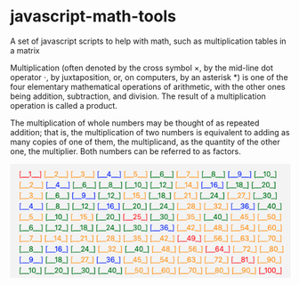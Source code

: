 # javascript-math-tools
A set of javascript scripts to help with math, such as multiplication tables in a matrix

Multiplication (often denoted by the cross symbol ×, by the mid-line dot operator ⋅, by juxtaposition, or, on computers, by an asterisk *) is one of the four elementary mathematical operations of arithmetic, with the other ones being addition, subtraction, and division. The result of a multiplication operation is called a product.

The multiplication of whole numbers may be thought of as repeated addition; that is, the multiplication of two numbers is equivalent to adding as many copies of one of them, the multiplicand, as the quantity of the other one, the multiplier. Both numbers can be referred to as factors.

![tableMultiplicationResultsWithRepetitions](img/tableMultiplicationResultsWithRepetitions.png)

